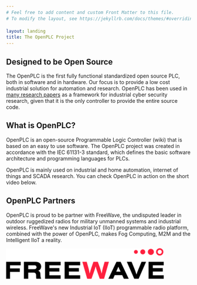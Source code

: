```yaml
---
# Feel free to add content and custom Front Matter to this file.
# To modify the layout, see https://jekyllrb.com/docs/themes/#overriding-theme-defaults

layout: landing
title: The OpenPLC Project
---
```


## Designed to be Open Source

The OpenPLC is the first fully functional standardized open source PLC, both
in software and in hardware. Our focus is to provide a low cost industrial
solution for automation and research. OpenPLC has been used in
[many research papers](https://scholar.google.com/scholar?as_ylo=2014&q=openplc&hl=en&as_sdt=0,1)
as a framework for industrial cyber security research, given that it is the
only controller to provide the entire source code.

## What is OpenPLC?

OpenPLC is an open-source Programmable Logic Controller (wiki) that is based
on an easy to use software. The OpenPLC project was created in accordance with
the IEC 61131-3 standard, which defines the basic software architecture and
programming languages for PLCs.

OpenPLC is mainly used on industrial and home automation, internet of things
and SCADA research. You can check OpenPLC in action on the short video below.

## OpenPLC Partners

OpenPLC is proud to be partner with FreeWave, the undisputed leader in outdoor
ruggedized radios for military unmanned systems and industrial wireless.
FreeWave's new Industrial IoT (IIoT) programmable radio platform, combined
with the power of OpenPLC, makes Fog Computing, M2M and the Intelligent IIoT a
reality.

[![](freewave.webp)](http://www.freewave.com)
